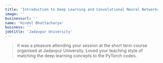 ```yaml
---
title: 'Introduction to Deep Learning and Convolutional Neural Networks'
image: ''
businessurl: ''
name: 'Hindol Bhattacharya'
business: ''
jobtitle: 'Jadavpur University'
---
```


> It was a pleasure attending your session at the short term course organised at Jadavpur University. Loved your teaching style of matching the deep learning concepts to the PyTorch codes.
